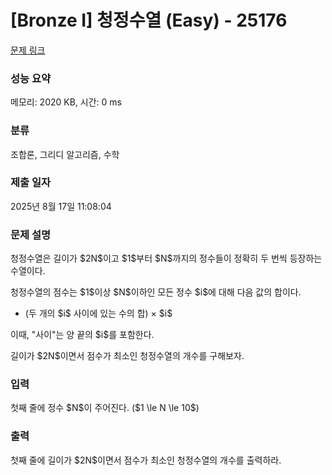 # [Bronze I] 청정수열 (Easy) - 25176 

[문제 링크](https://www.acmicpc.net/problem/25176) 

### 성능 요약

메모리: 2020 KB, 시간: 0 ms

### 분류

조합론, 그리디 알고리즘, 수학

### 제출 일자

2025년 8월 17일 11:08:04

### 문제 설명

<p>청정수열은 길이가 $2N$이고 $1$부터 $N$까지의 정수들이 정확히 두 번씩 등장하는 수열이다.</p>

<p>청정수열의 점수는 $1$이상 $N$이하인 모든 정수 $i$에 대해 다음 값의 합이다.</p>

<ul>
	<li>(두 개의 $i$ 사이에 있는 수의 합) × $i$</li>
</ul>

<p>이때, "사이"는 양 끝의 $i$를 포함한다.</p>

<p>길이가 $2N$이면서 점수가 최소인 청정수열의 개수를 구해보자.</p>

### 입력 

 <p>첫째 줄에 정수 $N$이 주어진다. ($1 \le N \le 10$)</p>

### 출력 

 <p>첫째 줄에 길이가 $2N$이면서 점수가 최소인 청정수열의 개수를 출력하라.</p>

